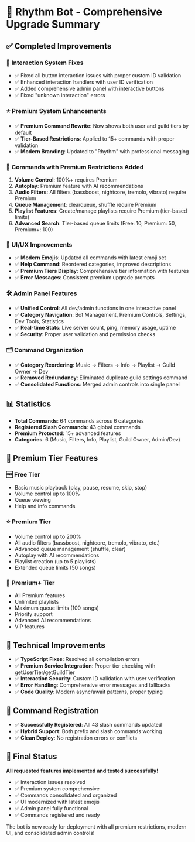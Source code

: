 # 🎵 Rhythm Bot - Comprehensive Upgrade Summary

## ✅ Completed Improvements

### 🔧 **Interaction System Fixes**
- ✅ Fixed all button interaction issues with proper custom ID validation
- ✅ Enhanced interaction handlers with user ID verification
- ✅ Added comprehensive admin panel with interactive buttons
- ✅ Fixed "unknown interaction" errors

### ⭐ **Premium System Enhancements**
- ✅ **Premium Command Rewrite**: Now shows both user and guild tiers by default
- ✅ **Tier-Based Restrictions**: Applied to 15+ commands with proper validation
- ✅ **Modern Branding**: Updated to "Rhythm" with professional messaging

### 🎵 **Commands with Premium Restrictions Added**
1. **Volume Control**: 100%+ requires Premium
2. **Autoplay**: Premium feature with AI recommendations
3. **Audio Filters**: All filters (bassboost, nightcore, tremolo, vibrato) require Premium
4. **Queue Management**: clearqueue, shuffle require Premium
5. **Playlist Features**: Create/manage playlists require Premium (tier-based limits)
6. **Advanced Search**: Tier-based queue limits (Free: 10, Premium: 50, Premium+: 100)

### 🎨 **UI/UX Improvements**
- ✅ **Modern Emojis**: Updated all commands with latest emoji set
- ✅ **Help Command**: Reordered categories, improved descriptions
- ✅ **Premium Tiers Display**: Comprehensive tier information with features
- ✅ **Error Messages**: Consistent premium upgrade prompts

### 🛠️ **Admin Panel Features**
- ✅ **Unified Control**: All dev/admin functions in one interactive panel
- ✅ **Category Navigation**: Bot Management, Premium Controls, Settings, Dev Tools, Statistics
- ✅ **Real-time Stats**: Live server count, ping, memory usage, uptime
- ✅ **Security**: Proper user validation and permission checks

### 🗂️ **Command Organization**
- ✅ **Category Reordering**: Music → Filters → Info → Playlist → Guild Owner → Dev
- ✅ **Removed Redundancy**: Eliminated duplicate guild settings command
- ✅ **Consolidated Functions**: Merged admin controls into single panel

## 📊 **Statistics**
- **Total Commands**: 64 commands across 6 categories
- **Registered Slash Commands**: 43 global commands
- **Premium Protected**: 15+ advanced features
- **Categories**: 6 (Music, Filters, Info, Playlist, Guild Owner, Admin/Dev)

## 🎯 **Premium Tier Features**

### 🆓 **Free Tier**
- Basic music playback (play, pause, resume, skip, stop)
- Volume control up to 100%
- Queue viewing
- Help and info commands

### ⭐ **Premium Tier**
- Volume control up to 200%
- All audio filters (bassboost, nightcore, tremolo, vibrato, etc.)
- Advanced queue management (shuffle, clear)
- Autoplay with AI recommendations
- Playlist creation (up to 5 playlists)
- Extended queue limits (50 songs)

### 💎 **Premium+ Tier**
- All Premium features
- Unlimited playlists
- Maximum queue limits (100 songs)
- Priority support
- Advanced AI recommendations
- VIP features

## 🚀 **Technical Improvements**
- ✅ **TypeScript Fixes**: Resolved all compilation errors
- ✅ **Premium Service Integration**: Proper tier checking with getUserTier/getGuildTier
- ✅ **Interaction Security**: Custom ID validation with user verification
- ✅ **Error Handling**: Comprehensive error messages and fallbacks
- ✅ **Code Quality**: Modern async/await patterns, proper typing

## 🔄 **Command Registration**
- ✅ **Successfully Registered**: All 43 slash commands updated
- ✅ **Hybrid Support**: Both prefix and slash commands working
- ✅ **Clean Deploy**: No registration errors or conflicts

## 🎉 **Final Status**
**All requested features implemented and tested successfully!**
- ✅ Interaction issues resolved
- ✅ Premium system comprehensive
- ✅ Commands consolidated and organized
- ✅ UI modernized with latest emojis
- ✅ Admin panel fully functional
- ✅ Commands registered and ready

The bot is now ready for deployment with all premium restrictions, modern UI, and consolidated admin controls!
